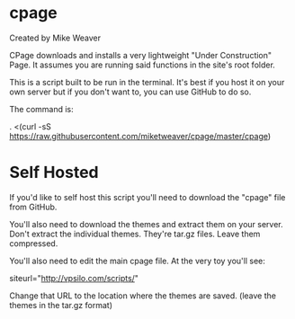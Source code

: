 cpage
=====
Created by Mike Weaver

CPage downloads and installs a very lightweight "Under Construction" Page.
It assumes you are running said functions in the site's root folder. 

This is a script built to be run in the terminal. It's best if you host it on your own server but if you don't want to, you can use GitHub to do so.

The command is:

. <(curl -sS https://raw.githubusercontent.com/miketweaver/cpage/master/cpage)

Self Hosted 
========

If you'd like to self host this script you'll need to download the "cpage" file from GitHub.

You'll also need to download the themes and extract them on your server. Don't extract the individual themes. They're tar.gz files. Leave them compressed.

You'll also need to edit the main cpage file.
At the very toy you'll see:

siteurl="http://vpsilo.com/scripts/"

Change that URL to the location where the themes are saved. (leave the themes in the tar.gz format)
